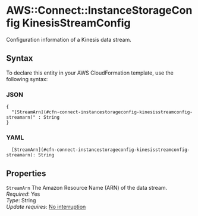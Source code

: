 # AWS::Connect::InstanceStorageConfig KinesisStreamConfig<a name="aws-properties-connect-instancestorageconfig-kinesisstreamconfig"></a>

Configuration information of a Kinesis data stream\.

## Syntax<a name="aws-properties-connect-instancestorageconfig-kinesisstreamconfig-syntax"></a>

To declare this entity in your AWS CloudFormation template, use the following syntax:

### JSON<a name="aws-properties-connect-instancestorageconfig-kinesisstreamconfig-syntax.json"></a>

```
{
  "[StreamArn](#cfn-connect-instancestorageconfig-kinesisstreamconfig-streamarn)" : String
}
```

### YAML<a name="aws-properties-connect-instancestorageconfig-kinesisstreamconfig-syntax.yaml"></a>

```
  [StreamArn](#cfn-connect-instancestorageconfig-kinesisstreamconfig-streamarn): String
```

## Properties<a name="aws-properties-connect-instancestorageconfig-kinesisstreamconfig-properties"></a>

`StreamArn` <a name="cfn-connect-instancestorageconfig-kinesisstreamconfig-streamarn"></a>
The Amazon Resource Name \(ARN\) of the data stream\.  
_Required_: Yes  
_Type_: String  
_Update requires_: [No interruption](https://docs.aws.amazon.com/AWSCloudFormation/latest/UserGuide/using-cfn-updating-stacks-update-behaviors.html#update-no-interrupt)
